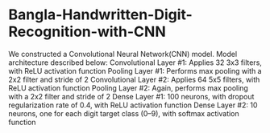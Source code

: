 # Bangla-Handwritten-Digit-Recognition-with-CNN

We constructed a Convolutional Neural Network(CNN) model. Model architecture described below:
Convolutional Layer #1: Applies 32 3x3 filters, with ReLU activation function
Pooling Layer #1: Performs max pooling with a 2x2 filter and stride of 2
Convolutional Layer #2: Applies 64 5x5 filters, with ReLU activation function
Pooling Layer #2: Again, performs max pooling with a 2x2 filter and stride of 2
Dense Layer #1: 100 neurons, with dropout regularization rate of 0.4, with ReLU activation function
Dense Layer #2: 10 neurons, one for each digit target class (0–9), with softmax activation function

